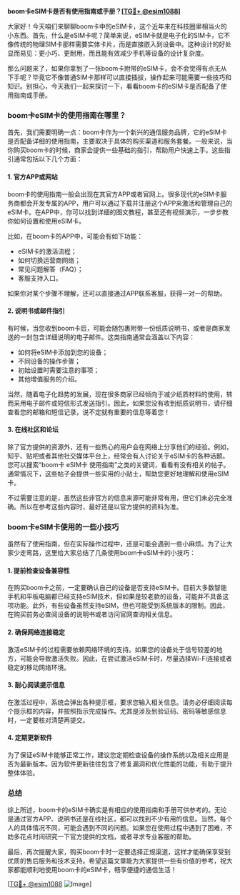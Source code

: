 **boom卡eSIM卡是否有使用指南或手册？[[TG💪+ @esim1088](https://t.me/s/esim1088)]**

大家好！今天咱们来聊聊boom卡中的eSIM卡，这个近年来在科技圈里相当火的小东西。首先，什么是eSIM卡呢？简单来说，eSIM卡就是电子化的SIM卡，它不像传统的物理SIM卡那样需要实体卡片，而是直接嵌入到设备中。这种设计的好处显而易见：更小巧、更耐用，而且能有效减少手机等设备的设计复杂度。

那么问题来了，如果你拿到了一张boom卡附带的eSIM卡，会不会觉得有点无从下手呢？毕竟它不像普通SIM卡那样可以直接插拔，操作起来可能需要一些技巧和知识。别担心，今天我们一起来探讨一下，看看boom卡的eSIM卡是否配备了使用指南或手册。

### boom卡eSIM卡的使用指南在哪里？

首先，我们需要明确一点：boom卡作为一个新兴的通信服务品牌，它的eSIM卡是否配备详细的使用指南，主要取决于具体的购买渠道和服务套餐。一般来说，当你购买boom卡的时候，商家会提供一些基础的指引，帮助用户快速上手。这些指引通常包括以下几个方面：

#### 1. **官方APP或网站**
boom卡的使用指南一般会出现在其官方APP或者官网上。很多现代的eSIM卡服务商都会开发专属的APP，用户可以通过下载并注册这个APP来激活和管理自己的eSIM卡。在APP中，你可以找到详细的图文教程，甚至还有视频演示，一步步教你如何设置和使用eSIM卡。

比如，在boom卡的APP中，可能会有如下功能：
- eSIM卡的激活流程；
- 如何切换运营商网络；
- 常见问题解答（FAQ）；
- 客服支持入口。

如果你对某个步骤不理解，还可以直接通过APP联系客服，获得一对一的帮助。

#### 2. **说明书或邮件指引**
有时候，当您收到boom卡后，可能会随包裹附带一份纸质说明书，或者是商家发送的一封包含详细说明的电子邮件。这类指南通常会涵盖以下内容：
- 如何将eSIM卡添加到您的设备；
- 不同设备的操作步骤；
- 初始设置时需要注意的事项；
- 其他增值服务的介绍。

当然，随着电子化趋势的发展，现在很多商家已经倾向于减少纸质材料的使用，转而采用电子邮件或短信形式发送指引。因此，如果您没有收到纸质说明书，请仔细查看您的邮箱和短信记录，说不定就有重要的信息等着您！

#### 3. **在线社区和论坛**
除了官方提供的资源外，还有一些热心的用户会在网络上分享他们的经验。例如，知乎、贴吧或者其他社交媒体平台上，经常会有人讨论关于eSIM卡的各种话题。您可以搜索“boom卡 eSIM卡 使用指南”之类的关键词，看看有没有相关的帖子。通常情况下，这些帖子会提供一些实用的小贴士，帮助您更好地理解和使用eSIM卡。

不过需要注意的是，虽然这些非官方的信息来源可能非常有用，但它们未必完全准确。所以在参考这些内容时，最好还是以官方提供的资料为准。

### boom卡eSIM卡使用的一些小技巧

虽然有了使用指南，但在实际操作过程中，还是可能会遇到一些小麻烦。为了让大家少走弯路，这里给大家总结了几条使用boom卡eSIM卡的小技巧：

#### 1. **提前检查设备兼容性**
在购买boom卡之前，一定要确认自己的设备是否支持eSIM卡。目前大多数智能手机和平板电脑都已经支持eSIM技术，但如果是较老款的设备，可能并不具备这项功能。此外，有些设备虽然支持eSIM，但也可能受到系统版本的限制。因此，在购买前务必查阅设备的说明书或者访问官网查询相关信息。

#### 2. **确保网络连接稳定**
激活eSIM卡的过程需要依赖网络环境的支持。如果您的设备处于信号较差的地方，可能会导致激活失败。因此，在尝试激活eSIM卡时，尽量选择Wi-Fi连接或者稳定的移动网络环境。

#### 3. **耐心阅读提示信息**
在激活过程中，系统会弹出各种提示框，要求您输入相关信息。请务必仔细阅读每个提示框的内容，并按照指示完成操作。尤其是涉及到验证码、密码等敏感信息时，一定要核对清楚再提交。

#### 4. **定期更新软件**
为了保证eSIM卡能够正常工作，建议您定期检查设备的操作系统以及相关应用是否为最新版本。因为软件更新往往包含了修复漏洞和优化性能的功能，有助于提升整体体验。

### 总结

综上所述，boom卡的eSIM卡确实是有相应的使用指南和手册可供参考的。无论是通过官方APP、说明书还是在线社区，都可以找到不少有用的信息。当然，每个人的具体情况不同，可能会遇到不同的问题。如果您在使用过程中遇到了困难，不妨多花点时间研究一下官方提供的文档，或者寻求专业客服的帮助。

最后，再次提醒大家，购买boom卡时一定要选择正规渠道，这样才能确保享受到优质的售后服务和技术支持。希望这篇文章能为大家提供一些有价值的参考，祝大家都能顺利地使用boom卡的eSIM卡，畅享便捷的通信生活！

[[TG💪+ @esim1088](https://t.me/s/esim1088) ![Image](https://i.postimg.cc/4NQfJmqS/Snipaste-2025-05-13-00-14-12.png)]